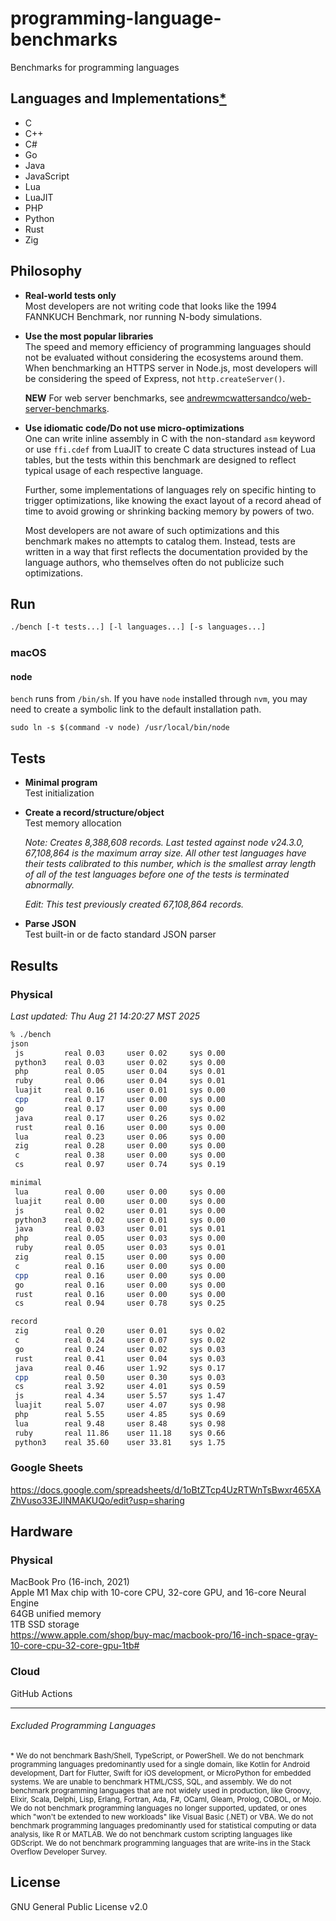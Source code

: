 # programming-language-benchmarks
Benchmarks for programming languages

## Languages and Implementations[*](#excluded-programming-languages)
* C
* C++
* C#
* Go
* Java
* JavaScript
* Lua
* LuaJIT
* PHP
* Python
* Rust
* Zig

## Philosophy
* **Real-world tests only**  
  Most developers are not writing code that looks like the 1994 FANNKUCH
  Benchmark, nor running N-body simulations.
* **Use the most popular libraries**  
  The speed and memory efficiency of programming languages should not be
  evaluated without considering the ecosystems around them. When benchmarking
  an HTTPS server in Node.js, most developers will be considering the speed of
  Express, not `http.createServer()`.

  **NEW** For web server benchmarks, see
  [andrewmcwattersandco/web-server-benchmarks][1].
* **Use idiomatic code/Do not use micro-optimizations**  
  One can write inline assembly in C with the non-standard `asm` keyword or use
  `ffi.cdef` from LuaJIT to create C data structures instead of Lua tables, but
  the tests within this benchmark are designed to reflect typical usage of each
  respective language.

  Further, some implementations of languages rely on specific hinting to
  trigger optimizations, like knowing the exact layout of a record ahead of
  time to avoid growing or shrinking backing memory by powers of two.

  Most developers are not aware of such optimizations and this benchmark makes
  no attempts to catalog them. Instead, tests are written in a way that first
  reflects the documentation provided by the language authors, who themselves
  often do not publicize such optimizations.

## Run
```sh
./bench [-t tests...] [-l languages...] [-s languages...]
```

### macOS
#### node
`bench` runs from `/bin/sh`. If you have `node` installed through `nvm`, you may
need to create a symbolic link to the default installation path.
```
sudo ln -s $(command -v node) /usr/local/bin/node
```

## Tests
* **Minimal program**  
  Test initialization
* **Create a record/structure/object**  
  Test memory allocation

  _Note: Creates 8,388,608 records. Last tested against node v24.3.0, 67,108,864
  is the maximum array size. All other test languages have their tests
  calibrated to this number, which is the smallest array length of all of the
  test languages before one of the tests is terminated abnormally._

  _Edit: This test previously created 67,108,864 records._
* **Parse JSON**  
  Test built-in or de facto standard JSON parser

## Results
### Physical
*Last updated: Thu Aug 21 14:20:27 MST 2025*
```sh
% ./bench
json
 js         real 0.03     user 0.02     sys 0.00
 python3    real 0.03     user 0.02     sys 0.00
 php        real 0.05     user 0.04     sys 0.01
 ruby       real 0.06     user 0.04     sys 0.01
 luajit     real 0.16     user 0.01     sys 0.00
 cpp        real 0.17     user 0.00     sys 0.00
 go         real 0.17     user 0.00     sys 0.00
 java       real 0.17     user 0.26     sys 0.02
 rust       real 0.16     user 0.00     sys 0.00
 lua        real 0.23     user 0.06     sys 0.00
 zig        real 0.28     user 0.00     sys 0.00
 c          real 0.38     user 0.00     sys 0.00
 cs         real 0.97     user 0.74     sys 0.19

minimal
 lua        real 0.00     user 0.00     sys 0.00
 luajit     real 0.00     user 0.00     sys 0.00
 js         real 0.02     user 0.01     sys 0.00
 python3    real 0.02     user 0.01     sys 0.00
 java       real 0.03     user 0.01     sys 0.01
 php        real 0.05     user 0.03     sys 0.00
 ruby       real 0.05     user 0.03     sys 0.01
 zig        real 0.15     user 0.00     sys 0.00
 c          real 0.16     user 0.00     sys 0.00
 cpp        real 0.16     user 0.00     sys 0.00
 go         real 0.16     user 0.00     sys 0.00
 rust       real 0.16     user 0.00     sys 0.00
 cs         real 0.94     user 0.78     sys 0.25

record
 zig        real 0.20     user 0.01     sys 0.02
 c          real 0.24     user 0.07     sys 0.02
 go         real 0.24     user 0.02     sys 0.03
 rust       real 0.41     user 0.04     sys 0.03
 java       real 0.46     user 1.92     sys 0.17
 cpp        real 0.50     user 0.30     sys 0.03
 cs         real 3.92     user 4.01     sys 0.59
 js         real 4.34     user 5.57     sys 1.47
 luajit     real 5.07     user 4.07     sys 0.98
 php        real 5.55     user 4.85     sys 0.69
 lua        real 9.48     user 8.48     sys 0.98
 ruby       real 11.86    user 11.18    sys 0.66
 python3    real 35.60    user 33.81    sys 1.75
```

### Google Sheets
https://docs.google.com/spreadsheets/d/1oBtZTcp4UzRTWnTsBwxr465XAZhVuso33EJINMAKUQo/edit?usp=sharing

## Hardware
### Physical
MacBook Pro (16-inch, 2021)  
Apple M1 Max chip with 10-core CPU, 32-core GPU, and 16-core Neural Engine  
64GB unified memory  
1TB SSD storage  
https://www.apple.com/shop/buy-mac/macbook-pro/16-inch-space-gray-10-core-cpu-32-core-gpu-1tb#

### Cloud
GitHub Actions

* * *

###### Excluded Programming Languages
<sub>\* We do not benchmark Bash/Shell, TypeScript, or PowerShell. We do not
benchmark programming languages predominantly used for a single domain, like
Kotlin for Android development, Dart for Flutter, Swift for iOS development, or
MicroPython for embedded systems. We are unable to benchmark HTML/CSS, SQL, and
assembly. We do not benchmark programming languages that are not widely used in
production, like Groovy, Elixir, Scala, Delphi, Lisp, Erlang, Fortran, Ada, F#,
OCaml, Gleam, Prolog, COBOL, or Mojo. We do not benchmark programming languages
no longer supported, updated, or ones which "won't be extended to new workloads"
like Visual Basic (.NET) or VBA. We do not benchmark programming languages
predominantly used for statistical computing or data analysis, like R or MATLAB.
We do not benchmark custom scripting languages like GDScript. We do not
benchmark programming languages that are write-ins in the Stack Overflow
Developer Survey.</sub>

## License
GNU General Public License v2.0

[1]: https://github.com/andrewmcwattersandco/web-server-benchmarks

